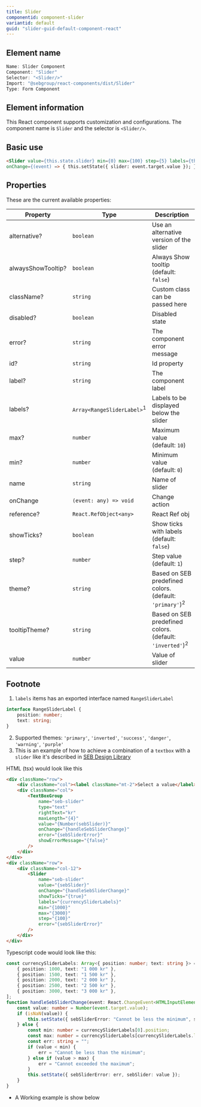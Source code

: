 ```yaml
---
title: Slider
componentid: component-slider
variantid: default
guid: "slider-guid-default-component-react"
---
```


## Element name

```javascript
Name: Slider Component
Component: "Slider"
Selector: "<Slider/>"
Import: "@sebgroup/react-components/dist/Slider"
Type: Form Component
```

## Element information

This React component supports customization and configurations. The component name is `Slider` and the selector is `<Slider/>`.

## Basic use

```html
<Slider value={this.state.slider} min={0} max={100} step={5} labels={this.sliderLabels} name="sliderName"
onChange={(event) => { this.setState({ slider: event.target.value }); }} />
```

## Properties

These are the current available properties:

| Property           | Type                                  | Description                                                         |
| ------------------ | ------------------------------------- | ------------------------------------------------------------------- |
| alternative?       | `boolean`                             | Use an alternative version of the slider                            |
| alwaysShowTooltip? | `boolean`                             | Always Show tooltip (default: `false`)                              |
| className?         | `string`                              | Custom class can be passed here                                     |
| disabled?          | `boolean`                             | Disabled state                                                      |
| error?             | `string`                              | The component error message                                         |
| id?                | `string`                              | Id property                                                         |
| label?             | `string`                              | The component label                                                 |
| labels?            | `Array<RangeSliderLabel>`<sup>1</sup> | Labels to be displayed below the slider                             |
| max?               | `number`                              | Maximum value (default: `10`)                                       |
| min?               | `number`                              | Minimum value (default: `0`)                                        |
| name               | `string`                              | Name of slider                                                      |
| onChange           | `(event: any) => void`                | Change action                                                       |
| reference?         | `React.RefObject<any>`                | React Ref obj                                                       |
| showTicks?         | `boolean`                             | Show ticks with labels (default: `false`)                           |
| step?              | `number`                              | Step value (default: `1`)                                           |
| theme?             | `string`                              | Based on SEB predefined colors. (default: `'primary'`)<sup>2</sup>  |
| tooltipTheme?      | `string`                              | Based on SEB predefined colors. (default: `'inverted'`)<sup>2</sup> |
| value              | `number`                              | Value of slider                                                     |

## Footnote

1. `labels` items has an exported interface named `RangeSliderLabel`

```typescript
interface RangeSliderLabel {
    position: number;
    text: string;
}
```

2. Supported themes: `'primary'`, `'inverted'`, `'success'`, `'danger'`, `'warning'`, `'purple'`
3. This is an example of how to achieve a combination of a `textbox` with a `slider` like it's described in [SEB Design Library](https://designlibrary.sebgroup.com/components/slider/)

HTML (tsx) would look like this

```html
<div className="row">
    <div className="col"><label className="mt-2">Select a value</label></div>
    <div className="col">
        <TextBoxGroup
            name="seb-slider"
            type="text"
            rightText="kr"
            maxLength="{4}"
            value="{Number(sebSlider)}"
            onChange="{handleSebSliderChange}"
            error="{sebSliderError}"
            showErrorMessage="{false}"
        />
    </div>
</div>
<div className="row">
    <div className="col-12">
        <Slider
            name="seb-slider"
            value="{sebSlider}"
            onChange="{handleSebSliderChange}"
            showTicks="{true}"
            labels="{currencySliderLabels}"
            min="{1000}"
            max="{3000}"
            step="{100}"
            error="{sebSliderError}"
        />
    </div>
</div>
```

Typescript code would look like this:

```typescript
const currencySliderLabels: Array<{ position: number; text: string }> = [
    { position: 1000, text: "1 000 kr" },
    { position: 1500, text: "1 500 kr" },
    { position: 2000, text: "2 000 kr" },
    { position: 2500, text: "2 500 kr" },
    { position: 3000, text: "3 000 kr" },
];
function handleSebSliderChange(event: React.ChangeEvent<HTMLInputElement>): void {
    const value: number = Number(event.target.value);
    if (isNaN(value)) {
        this.setState({ sebSliderError: "Cannot be less the minimum", sebSlider: 0 });
    } else {
        const min: number = currencySliderLabels[0].position;
        const max: number = currencySliderLabels[currencySliderLabels.length - 1].position;
        const err: string = "";
        if (value < min) {
            err = "Cannot be less than the minimum";
        } else if (value > max) {
            err = "Cannot exceeded the maximum";
        }
        this.setState({ sebSliderError: err, sebSlider: value });
    }
}
```

-   A Working example is show below
